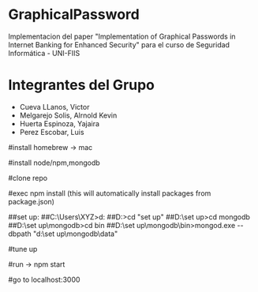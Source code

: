 # GraphicalPassword
Implementacion del paper "Implementation of Graphical Passwords in Internet Banking for Enhanced Security" para el curso de Seguridad Informática - UNI-FIIS 

# Integrantes del Grupo
- Cueva LLanos, Victor
- Melgarejo Solis, Alrnold Kevin
- Huerta Espinoza, Yajaira
- Perez Escobar, Luis


#install homebrew -> mac

#install node/npm,mongodb

#clone repo

#exec npm install (this will automatically install packages from package.json)

##set up:
##C:\Users\XYZ>d:
##D:\>cd "set up"
##D:\set up>cd mongodb
##D:\set up\mongodb>cd bin
##D:\set up\mongodb\bin>mongod.exe --dbpath "d:\set up\mongodb\data" 

#tune up

#run -> npm start

#go to localhost:3000

